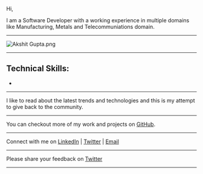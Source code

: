Hi,

I am a Software Developer with a working experience in multiple domains like Manufacturing, Metals and Telecommuniations domain. 

---


![Akshit Gupta.png](https://cdn.hashnode.com/res/hashnode/image/upload/v1604826527998/OOQ56FYUh.png)


---
## <b>Technical Skills:</b>

- 


---

I like to read about the latest trends and technologies and this is my attempt to give back to the community.

---

You can checkout more of my work and projects on [GitHub](https://github.com/akshitgupta29).

---

Connect with me on [LinkedIn](https://www.linkedin.com/in/akshitgupta29/) | [Twitter](https://twitter.com/akshit_29) | [Email](mailto:akshitgupta29@gmail.com)

---

Please share your feedback on [Twitter](https://twitter.com/akshit_29)

---

